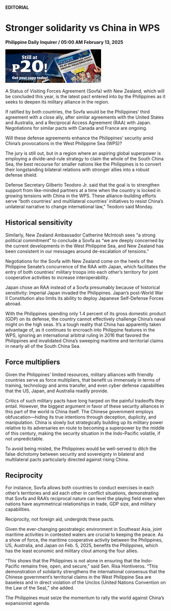 **EDITORIAL**

# Stronger solidarity vs China in WPS

****Philippine Daily Inquirer / 05:00 AM February 13, 2025****

![Image](https://raw.githubusercontent.com/github-jl14/scrapy_api/refs/heads/main/images/editorial02132025.png)

A Status of Visiting Forces Agreement (Sovfa) with New Zealand, which will be concluded this year, is the latest pact entered into by the Philippines as it seeks to deepen its military alliance in the region.

If ratified by both countries, the Sovfa would be the Philippines’ third agreement with a close ally, after similar agreements with the United States and Australia, and a Reciprocal Access Agreement (RAA) with Japan. Negotiations for similar pacts with Canada and France are ongoing.

Will these defense agreements enhance the Philippines’ security amid China’s provocations in the West Philippine Sea (WPS)?

The jury is still out, but in a region where an aspiring global superpower is employing a divide-and-rule strategy to claim the whole of the South China Sea, the best recourse for smaller nations like the Philippines is to convert their longstanding bilateral relations with stronger allies into a robust defense shield.

Defense Secretary Gilberto Teodoro Jr. said that the goal is to strengthen support from like-minded partners at a time when the country is locked in growing tensions with China in the WPS. These alliance-building efforts serve “both countries’ and multilateral countries’ initiatives to resist China’s unilateral narrative to change international law,” Teodoro said Monday.

## Historical sensitivity

Similarly, New Zealand Ambassador Catherine McIntosh sees “a strong political commitment” to conclude a Sovfa as “we are deeply concerned by the current developments in the West Philippine Sea, and New Zealand has been consistent in our messages around de-escalation of tensions.”

Negotiations for the Sovfa with New Zealand come on the heels of the Philippine Senate’s concurrence of the RAA with Japan, which facilitates the entry of both countries’ military troops into each other’s territory for joint cooperative activities to increase interoperability.

Japan chose an RAA instead of a Sovfa presumably because of historical sensitivity: Imperial Japan invaded the Philippines. Japan’s post-World War II Constitution also limits its ability to deploy Japanese Self-Defense Forces abroad.

With the Philippines spending only 1.4 percent of its gross domestic product (GDP) on its defense, the country cannot effectively challenge China’s naval might on the high seas. It’s a tough reality that China has apparently taken advantage of, as it continues to encroach into Philippine features in the WPS, ignoring an international arbitral ruling in 2016 that favored the Philippines and invalidated China’s sweeping maritime and territorial claims in nearly all of the South China Sea.

## Force multipliers

Given the Philippines’ limited resources, military alliances with friendly countries serve as force multipliers, that benefit us immensely in terms of training, technology and arms transfer, and even cyber defense capabilities that the US, Japan, and Australia readily provide.

Critics of such military pacts have long harped on the painful tradeoffs they entail. However, the biggest argument in favor of these security alliances in this part of the world is China itself. The Chinese government employs obfuscation—hiding its true intentions through deception, duplicity, and manipulation. China is slowly but strategically building up its military power relative to its adversaries en route to becoming a superpower by the middle of this century, making the security situation in the Indo-Pacific volatile, if not unpredictable.

To avoid being misled, the Philippines would be well-served to ditch the false dichotomy between security and sovereignty in bilateral and multilateral pacts particularly directed against rising China.

## Reciprocity

For instance, Sovfa allows both countries to conduct exercises in each other’s territories and aid each other in conflict situations, demonstrating that Sovfa and RAA’s reciprocal nature can level the playing field even when nations have asymmetrical relationships in trade, GDP size, and military capabilities.

Reciprocity, not foreign aid, undergirds these pacts.

Given the ever-changing geostrategic environment in Southeast Asia, joint maritime activities in contested waters are crucial to keeping the peace. As a show of force, the maritime cooperative activity between the Philippines, US, Australia, and Japan on Feb. 5, 2025, benefits the Philippines, which has the least economic and military clout among the four allies.

“This shows that the Philippines is not alone in ensuring that the Indo-Pacific remains free, open, and secure,” said Sen. Risa Hontiveros. “This demonstration of solidarity strengthens the international consensus that the Chinese government’s territorial claims in the West Philippine Sea are baseless and in direct violation of the Unclos (United Nations Convention on the Law of the Sea),” she added.

The Philippines must seize the momentum to rally the world against China’s expansionist agenda.
